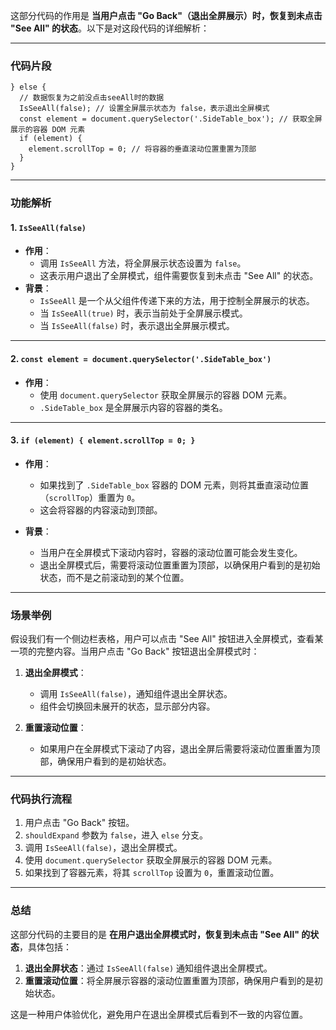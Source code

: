 这部分代码的作用是 **当用户点击 "Go Back"（退出全屏展示）时，恢复到未点击 "See All" 的状态**。以下是对这段代码的详细解析：

---

### **代码片段**
```tsx
} else {
  // 数据恢复为之前没点击seeAll时的数据
  IsSeeAll(false); // 设置全屏展示状态为 false，表示退出全屏模式
  const element = document.querySelector('.SideTable_box'); // 获取全屏展示的容器 DOM 元素
  if (element) {
    element.scrollTop = 0; // 将容器的垂直滚动位置重置为顶部
  }
}
```

---

### **功能解析**

#### **1. `IsSeeAll(false)`**
- **作用**：
  - 调用 `IsSeeAll` 方法，将全屏展示状态设置为 `false`。
  - 这表示用户退出了全屏模式，组件需要恢复到未点击 "See All" 的状态。
- **背景**：
  - `IsSeeAll` 是一个从父组件传递下来的方法，用于控制全屏展示的状态。
  - 当 `IsSeeAll(true)` 时，表示当前处于全屏展示模式。
  - 当 `IsSeeAll(false)` 时，表示退出全屏展示模式。

---

#### **2. `const element = document.querySelector('.SideTable_box')`**
- **作用**：
  - 使用 `document.querySelector` 获取全屏展示的容器 DOM 元素。
  - `.SideTable_box` 是全屏展示内容的容器的类名。

---

#### **3. `if (element) { element.scrollTop = 0; }`**
- **作用**：
  - 如果找到了 `.SideTable_box` 容器的 DOM 元素，则将其垂直滚动位置（`scrollTop`）重置为 `0`。
  - 这会将容器的内容滚动到顶部。

- **背景**：
  - 当用户在全屏模式下滚动内容时，容器的滚动位置可能会发生变化。
  - 退出全屏模式后，需要将滚动位置重置为顶部，以确保用户看到的是初始状态，而不是之前滚动到的某个位置。

---

### **场景举例**

假设我们有一个侧边栏表格，用户可以点击 "See All" 按钮进入全屏模式，查看某一项的完整内容。当用户点击 "Go Back" 按钮退出全屏模式时：

1. **退出全屏模式**：
   - 调用 `IsSeeAll(false)`，通知组件退出全屏状态。
   - 组件会切换回未展开的状态，显示部分内容。

2. **重置滚动位置**：
   - 如果用户在全屏模式下滚动了内容，退出全屏后需要将滚动位置重置为顶部，确保用户看到的是初始状态。

---

### **代码执行流程**

1. 用户点击 "Go Back" 按钮。
2. `shouldExpand` 参数为 `false`，进入 `else` 分支。
3. 调用 `IsSeeAll(false)`，退出全屏模式。
4. 使用 `document.querySelector` 获取全屏展示的容器 DOM 元素。
5. 如果找到了容器元素，将其 `scrollTop` 设置为 `0`，重置滚动位置。

---

### **总结**

这部分代码的主要目的是 **在用户退出全屏模式时，恢复到未点击 "See All" 的状态**，具体包括：
1. **退出全屏状态**：通过 `IsSeeAll(false)` 通知组件退出全屏模式。
2. **重置滚动位置**：将全屏展示容器的滚动位置重置为顶部，确保用户看到的是初始状态。

这是一种用户体验优化，避免用户在退出全屏模式后看到不一致的内容位置。
